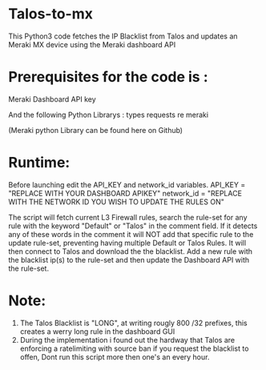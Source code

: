 # Talos-to-mx
This Python3 code fetches the IP Blacklist from Talos and updates an Meraki MX device using the Meraki dashboard API

# Prerequisites for the code is :
Meraki Dashboard API key

And the following Python Librarys :
types
requests
re
meraki

(Meraki python Library can be found here on Github)

# Runtime:
Before launching edit the API_KEY and network_id variables.
API_KEY = "REPLACE WITH YOUR DASHBOARD APIKEY"
network_id = "REPLACE WITH THE NETWORK ID YOU WISH TO UPDATE THE RULES ON"

The script will fetch current L3 Firewall rules, search the rule-set for any rule with the keyword "Default" or "Talos" in the comment field.
If it detects any of these words in the comment it will NOT add that specific rule to the update rule-set, preventing having multiple Default or Talos Rules. 
It will then connect to Talos and download the the blacklist. Add a new rule with the blacklist ip(s) to the rule-set and then update the Dashboard API with the rule-set.

# Note:
1. The Talos Blacklist is "LONG", at writing rougly 800 /32 prefixes, this creates a werry long rule in the dashboard GUI
2. During the implementation i found out the hardway that Talos are enforcing a ratelimiting with source ban if you request the blacklist to offen, Dont run this script more then one's an every hour. 

